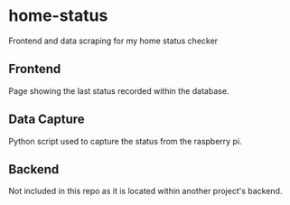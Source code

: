# home-status
Frontend and data scraping for my home status checker


## Frontend

Page showing the last status recorded within the database.

## Data Capture

Python script used to capture the status from the raspberry pi.

## Backend

Not included in this repo as it is located within another project's backend.
